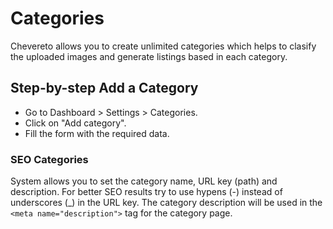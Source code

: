 # Categories

Chevereto allows you to create unlimited categories which helps to clasify the uploaded images and generate listings based in each category.

## Step-by-step Add a Category

- Go to Dashboard > Settings > Categories.
- Click on "Add category".
- Fill the form with the required data.

### SEO Categories

System allows you to set the category name, URL key (path) and description. For better SEO results try to use hypens (-) instead of underscores (_) in the URL key. The category description will be used in the `<meta name="description">` tag for the category page.
